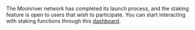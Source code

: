 The Moonriver network has completed its launch process, and the staking feature is open to users that wish to participate. You can start interacting with staking functions through this [dashboard](https://apps.moonbeam.network/moonriver). 
